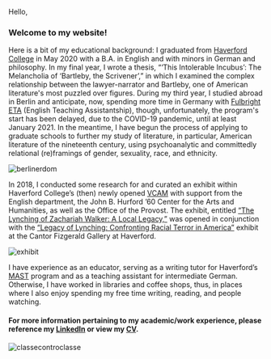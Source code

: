 Hello, 

### Welcome to my website!
 
Here is a bit of my educational background: I graduated from [Haverford College](https://www.haverford.edu/english) in May 2020 with a B.A. in English and with minors in German and philosophy. In my final year, I wrote a thesis, “‘This Intolerable Incubus’: The Melancholia of ‘Bartleby, the Scrivener’,” in which I examined the complex relationship between the lawyer-narrator and Bartleby, one of American literature's most puzzled over figures. During my third year, I studied abroad in Berlin and anticipate, now, spending more time in Germany with [Fulbright ETA](https://www.haverford.edu/college-communications/news/drew-cunningham-20-receives-fulbright-english-teaching-assistant-grant) (English Teaching Assistantship), though, unfortunately, the program's start has been delayed, due to the COVID-19 pandemic, until at least January 2021. In the meantime, I have begun the process of applying to graduate schools to further my study of literature, in particular, American literature of the nineteenth century, using psychoanalytic and committedly relational (re)framings of gender, sexuality, race, and ethnicity.

![berlinerdom](https://drewcunningham.github.io/assets/berlinerdom.jpg) 

In 2018, I conducted some research for and curated an exhibit within Haverford College’s (then) newly opened [VCAM](https://www.haverford.edu/visual-culture-arts-and-media) with support from the English department, the John B. Hurford ’60 Center for the Arts and Humanities, as well as the Office of the Provost. The exhibit, entitled [“The Lynching of Zachariah Walker: A Local Legacy,”](https://blogs.haverford.edu/decentered/2018/10/25/preparing-for-the-legacy-of-lynching-an-interview-with-drew-cunningham-20/) was opened in conjunction with the [“Legacy of Lynching: Confronting Racial Terror in America”](https://exhibits.haverford.edu/thelegacyoflynching/about/) exhibit at the Cantor Fizgerald Gallery at Haverford.

![exhibit](https://drewcunningham.github.io/assets/2018exhibit1.jpg)

I have experience as an educator, serving as a writing tutor for Haverford’s [MAST](https://www.haverford.edu/mast) program and as a teaching assistant for intermediate German. Otherwise, I have worked in libraries and coffee shops, thus, in places where I also enjoy spending my free time writing, reading, and people watching.

#### For more information pertaining to my academic/work experience, please reference my [LinkedIn](https://www.linkedin.com/in/ddcunningham) or view my [CV](https://drewcunningham.github.io/assets/2020CVpublic.pdf). 

![classecontroclasse](https://drewcunningham.github.io/assets/classecontro.jpg)
